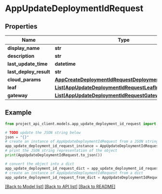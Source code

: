 # AppUpdateDeploymentIdRequest


## Properties

Name | Type | Description | Notes
------------ | ------------- | ------------- | -------------
**display_name** | **str** |  | [optional] 
**description** | **str** |  | [optional] 
**last_update_time** | **datetime** |  | [optional] 
**last_deploy_result** | **str** |  | [optional] 
**cloud_params** | [**AppCreateDeploymentIdRequestDeploymentCloudParams**](AppCreateDeploymentIdRequestDeploymentCloudParams.md) |  | [optional] 
**leaf** | [**List[AppUpdateDeploymentIdRequestLeafInner]**](AppUpdateDeploymentIdRequestLeafInner.md) |  | [optional] 
**gateway** | [**List[AppUpdateDeploymentIdRequestGatewayInner]**](AppUpdateDeploymentIdRequestGatewayInner.md) |  | [optional] 

## Example

```python
from project_api_client.models.app_update_deployment_id_request import AppUpdateDeploymentIdRequest

# TODO update the JSON string below
json = "{}"
# create an instance of AppUpdateDeploymentIdRequest from a JSON string
app_update_deployment_id_request_instance = AppUpdateDeploymentIdRequest.from_json(json)
# print the JSON string representation of the object
print(AppUpdateDeploymentIdRequest.to_json())

# convert the object into a dict
app_update_deployment_id_request_dict = app_update_deployment_id_request_instance.to_dict()
# create an instance of AppUpdateDeploymentIdRequest from a dict
app_update_deployment_id_request_from_dict = AppUpdateDeploymentIdRequest.from_dict(app_update_deployment_id_request_dict)
```
[[Back to Model list]](../README.md#documentation-for-models) [[Back to API list]](../README.md#documentation-for-api-endpoints) [[Back to README]](../README.md)


